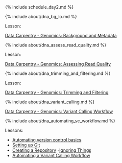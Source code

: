 
{% include schedule_day2.md %}

{% include about/dna_bg_lo.md %}

Lesson:

[Data Carpentry - Genomics: Background and Metadata](https://murraycadzow.github.io/obss2020-wrangling-genomics/01-background/index.html)


{% include about/dna_assess_read_quality.md %}

Lesson:

[Data Carpentry - Genomics: Assessing Read Quality](https://murraycadzow.github.io/obss2020-wrangling-genomics/02-quality-control/index.html)

{% include about/dna_trimming_and_filtering.md %}

Lesson:

[Data Carpentry - Genomics: Trimming and Filtering](https://murraycadzow.github.io/obss2020-wrangling-genomics/03-trimming/index.html)

{% include about/dna_variant_calling.md %}

[Data Carpentry - Genomics: Variant Calling Workflow](https://murraycadzow.github.io/obss2020-wrangling-genomics/04-variant_calling/index.html)

{% include about/dna_automating_vc_workflow.md %}

Lessons:

- [Automating version control basics](https://murraycadzow.github.io/obs2020-wrangling-genomics/05-version-control-basics/index.html)
- [Setting up Git](https://murraycadzow.github.io/obss2020-wrangling-genomics/06-setting-up-version-control/index.html)
- [Creating a Repository](https://murraycadzow.github.io/obs2020-wrangling-genomics/07-create-repo/index.html)
-[Ignoring Things](https://murraycadzow.github.io/obss2020-wrangling-genomics/09-ignore/index.html)
- [Automating a Variant Calling Workflow](https://murraycadzow.github.io/obss2020-wrangling-genomics/10-automation/index.html)

